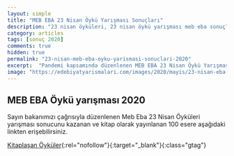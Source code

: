 ```yaml
---
layout: simple
title: "MEB EBA 23 Nisan Öykü Yarışması Sonuçları"
description: "23 nisan öyküleri, 23 nisan öykü yarışması meb eba sonuçları, meb öykü yarışması 2020"
category: articles
tags: [sonuç 2020]
comments: true
hidden: true
permalink: "23-nisan-meb-eba-oyku-yarismasi-sonuclari-2020"
excerpt:  "Pandemi kapsamında düzenlenen MEB EBA 23 Nisan Öykü Yarışması sonuçları açıklanmıştır."
image: "https://edebiyatyarismalari.com/images/2020/mayis/23-nisan-eba-meb-oyku-yarismasi-sonuclari.JPG"
---
```


## MEB EBA Öykü yarışması 2020  

Sayın bakanımızı çağrısıyla düzenlenen Meb Eba 23 Nisan Öyküleri yarışması sonucunu kazanan ve kitap olarak yayınlanan 100 esere aşağıdaki linkten erişebilirsiniz.

[Kitaplaşan Öyküler](http://cdn.eba.gov.tr/oykuler/?ref=edebiyatyarismalari.com){:rel="nofollow"}{:target="_blank"}{:class="gtag"}